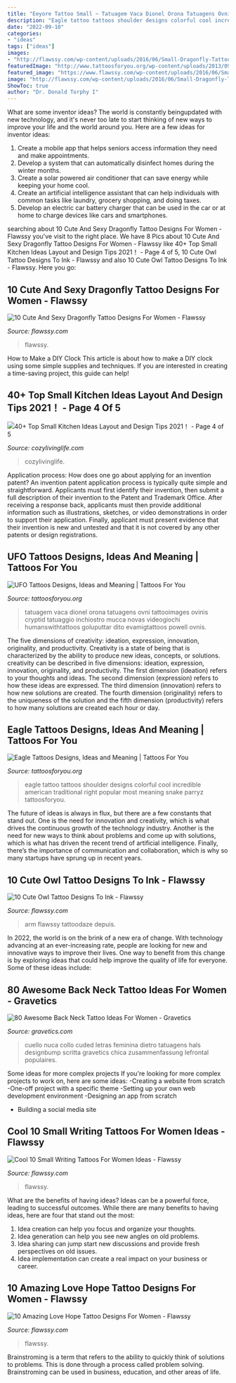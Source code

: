 ```yaml
---
title: "Eeyore Tattoo Small ~ Tatuagem Vaca Dionel Orona Tatuagens Ovni Tattooimages Ovinis Cryptid Tatuaggio Inchiostro Mucca Novas Videogiochi Humanswithtattoos Goluputtar Dito Evamigtattoos Powell Ovnis"
description: "Eagle tattoo tattoos shoulder designs colorful cool incredible american traditional right popular most meaning snake parryz tattoosforyou"
date: "2022-09-10"
categories:
- "ideas"
tags: ["ideas"]
images:
- "http://flawssy.com/wp-content/uploads/2016/06/Small-Dragonfly-Tattoo-Designs.jpg"
featuredImage: "http://www.tattoosforyou.org/wp-content/uploads/2013/09/Eagle-Tattoos-756x1024.jpg"
featured_image: "https://www.flawssy.com/wp-content/uploads/2016/06/Small-Owl-Tattoo-Designs.jpg"
image: "http://flawssy.com/wp-content/uploads/2016/06/Small-Dragonfly-Tattoo-Designs.jpg"
ShowToc: true
author: "Dr. Donald Torphy I"
---
```



What are some inventor ideas?
The world is constantly beingupdated with new technology, and it's never too late to start thinking of new ways to improve your life and the world around you. Here are a few ideas for inventor ideas: 
1. Create a mobile app that helps seniors access information they need and make appointments. 
2. Develop a system that can automatically disinfect homes during the winter months. 
3. Create a solar powered air conditioner that can save energy while keeping your home cool. 
4. Create an artificial intelligence assistant that can help individuals with common tasks like laundry, grocery shopping, and doing taxes. 
5. Develop an electric car battery charger that can be used in the car or at home to charge devices like cars and smartphones.

	

		
searching about 10 Cute And Sexy Dragonfly Tattoo Designs For Women - Flawssy you've visit to the right place. We have 8 Pics about 10 Cute And Sexy Dragonfly Tattoo Designs For Women - Flawssy like 40+ Top Small Kitchen Ideas Layout and Design Tips 2021！ - Page 4 of 5, 10 Cute Owl Tattoo Designs To Ink - Flawssy and also 10 Cute Owl Tattoo Designs To Ink - Flawssy. Here you go:
		
    
## 10 Cute And Sexy Dragonfly Tattoo Designs For Women - Flawssy

<img loading=lazy src="http://flawssy.com/wp-content/uploads/2016/06/Small-Dragonfly-Tattoo-Designs.jpg" onerror="this.onerror=null;this.src='https://tse3.mm.bing.net/th?id=OIP.EGgwzAuPPKay3-hDMlHtwwHaJ6&amp;pid=15.1';" alt="10 Cute And Sexy Dragonfly Tattoo Designs For Women - Flawssy">

_Source: flawssy.com_

>flawssy. 

	

How to Make a DIY Clock
This article is about how to make a DIY clock using some simple supplies and techniques. If you are interested in creating a time-saving project, this guide can help!

    
## 40+ Top Small Kitchen Ideas Layout And Design Tips 2021！ - Page 4 Of 5

<img loading=lazy src="https://cozylivinglife.com/wp-content/uploads/2021/05/11-10-768x1152.jpg" onerror="this.onerror=null;this.src='https://tse4.mm.bing.net/th?id=OIP.fOL-3wnvQvFu6zXml5FUFAHaLH&amp;pid=15.1';" alt="40+ Top Small Kitchen Ideas Layout and Design Tips 2021！ - Page 4 of 5">

_Source: cozylivinglife.com_

>cozylivinglife. 

	

Application process: How does one go about applying for an invention patent?
An invention patent application process is typically quite simple and straightforward. Applicants must first identify their invention, then submit a full description of their invention to the Patent and Trademark Office. After receiving a response back, applicants must then provide additional information such as illustrations, sketches, or video demonstrations in order to support their application. Finally, applicant must present evidence that their invention is new and untested and that it is not covered by any other patents or design registrations.

    
## UFO Tattoos Designs, Ideas And Meaning | Tattoos For You

<img loading=lazy src="https://www.tattoosforyou.org/wp-content/uploads/2016/02/UFO-Tattoo-Sleeve.jpg" onerror="this.onerror=null;this.src='https://tse1.mm.bing.net/th?id=OIP.0ZoC1mJNX0wggCnrbvV4uAHaLE&amp;pid=15.1';" alt="UFO Tattoos Designs, Ideas and Meaning | Tattoos For You">

_Source: tattoosforyou.org_

>tatuagem vaca dionel orona tatuagens ovni tattooimages ovinis cryptid tatuaggio inchiostro mucca novas videogiochi humanswithtattoos goluputtar dito evamigtattoos powell ovnis. 

	

The five dimensions of creativity: ideation, expression, innovation, originality, and productivity.
Creativity is a state of being that is characterized by the ability to produce new ideas, concepts, or solutions. creativity can be described in five dimensions: ideation, expression, innovation, originality, and productivity. The first dimension (ideation) refers to your thoughts and ideas. The second dimension (expression) refers to how these ideas are expressed. The third dimension (innovation) refers to how new solutions are created. The fourth dimension (originality) refers to the uniqueness of the solution and the fifth dimension (productivity) refers to how many solutions are created each hour or day.

    
## Eagle Tattoos Designs, Ideas And Meaning | Tattoos For You

<img loading=lazy src="http://www.tattoosforyou.org/wp-content/uploads/2013/09/Eagle-Tattoos-756x1024.jpg" onerror="this.onerror=null;this.src='https://tse4.mm.bing.net/th?id=OIP.i5QRpKwhRZfvQiNcZ3qTOAHaKC&amp;pid=15.1';" alt="Eagle Tattoos Designs, Ideas and Meaning | Tattoos For You">

_Source: tattoosforyou.org_

>eagle tattoo tattoos shoulder designs colorful cool incredible american traditional right popular most meaning snake parryz tattoosforyou. 

	

The future of ideas is always in flux, but there are a few constants that stand out. One is the need for innovation and creativity, which is what drives the continuous growth of the technology industry. Another is the need for new ways to think about problems and come up with solutions, which is what has driven the recent trend of artificial intelligence. Finally, there’s the importance of communication and collaboration, which is why so many startups have sprung up in recent years.

    
## 10 Cute Owl Tattoo Designs To Ink - Flawssy

<img loading=lazy src="https://www.flawssy.com/wp-content/uploads/2016/06/Small-Owl-Tattoo-Designs.jpg" onerror="this.onerror=null;this.src='https://tse4.mm.bing.net/th?id=OIP.FGU_Xeho7diCw1woC4VWkgHaJ4&amp;pid=15.1';" alt="10 Cute Owl Tattoo Designs To Ink - Flawssy">

_Source: flawssy.com_

>arm flawssy tattoodaze depuis. 

	

In 2022, the world is on the brink of a new era of change. With technology advancing at an ever-increasing rate, people are looking for new and innovative ways to improve their lives. One way to benefit from this change is by exploring ideas that could help improve the quality of life for everyone. Some of these ideas include:

    
## 80 Awesome Back Neck Tattoo Ideas For Women - Gravetics

<img loading=lazy src="https://www.gravetics.com/wp-content/uploads/2016/11/Font-Tattoo-on-neck.jpg" onerror="this.onerror=null;this.src='https://tse2.mm.bing.net/th?id=OIP.gjuXliGaqgEb4NMZhWM0GAHaLl&amp;pid=15.1';" alt="80 Awesome Back Neck Tattoo Ideas For Women - Gravetics">

_Source: gravetics.com_

>cuello nuca collo cuded letras feminina dietro tatuagens hals designbump scritta gravetics chica zusammenfassung lefrontal populaires. 

	

Some ideas for more complex projects
If you're looking for more complex projects to work on, here are some ideas: 
-Creating a website from scratch 
-One-off project with a specific theme 
-Setting up your own web development environment 
-Designing an app from scratch 
- Building a social media site

    
## Cool 10 Small Writing Tattoos For Women Ideas - Flawssy

<img loading=lazy src="https://www.flawssy.com/wp-content/uploads/2016/06/Love-Quote-Tattoos-for-Women.jpg" onerror="this.onerror=null;this.src='https://tse4.mm.bing.net/th?id=OIP.KLfxiReX17jqWb1v1u_HngHaLL&amp;pid=15.1';" alt="Cool 10 Small Writing Tattoos For Women Ideas - Flawssy">

_Source: flawssy.com_

>flawssy. 

	

What are the benefits of having ideas?
Ideas can be a powerful force, leading to successful outcomes. While there are many benefits to having ideas, here are four that stand out the most: 
1. Idea creation can help you focus and organize your thoughts.
2. Idea generation can help you see new angles on old problems.
3. Idea sharing can jump start new discussions and provide fresh perspectives on old issues. 
4. Idea implementation can create a real impact on your business or career.

    
## 10 Amazing Love Hope Tattoo Designs For Women - Flawssy

<img loading=lazy src="https://www.flawssy.com/wp-content/uploads/2016/06/hape-tattoos-for-womens.jpg" onerror="this.onerror=null;this.src='https://tse4.mm.bing.net/th?id=OIP.d8dsEDJK_w2UpeZ_DHEFGwHaJ7&amp;pid=15.1';" alt="10 Amazing Love Hope Tattoo Designs For Women - Flawssy">

_Source: flawssy.com_

>flawssy. 

	

Brainstroming is a term that refers to the ability to quickly think of solutions to problems. This is done through a process called problem solving. Brainstroming can be used in business, education, and other areas of life.

